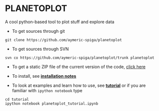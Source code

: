 # PLANETOPLOT

A cool python-based tool to plot stuff and explore data

* To get sources through git
~~~
git clone https://github.com/aymeric-spiga/planetoplot
~~~

* To get sources through SVN
~~~
svn co https://github.com/aymeric-spiga/planetoplot/trunk planetoplot
~~~

* To get a static ZIP file of the current version of the code, [click here](https://github.com/aymeric-spiga/planetoplot/archive/master.zip)

* To install, see [**installation notes**](https://github.com/aymeric-spiga/planetoplot/blob/master/INSTALL.md)


* To look at examples and learn how to use, see [**tutorial**](http://nbviewer.ipython.org/github/aymeric-spiga/planetoplot/blob/master/tutorial/planetoplot_tutorial.ipynb) or if you are familiar with `ipython notebook` type
~~~
cd tutorial
ipython notebook planetoplot_tutorial.ipynb
~~~
